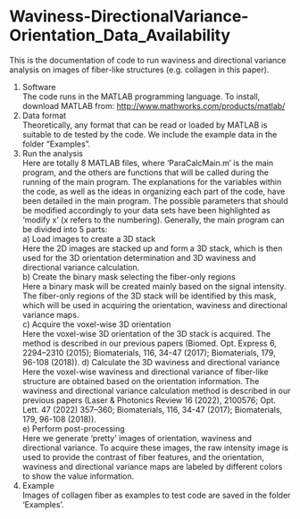 # Waviness-DirectionalVariance-Orientation_Data_Availability
This is the documentation of code to run waviness and directional variance analysis on images of fiber-like structures (e.g. collagen in this paper).
1. Software  
The code runs in the MATLAB programming language. To install, download MATLAB from: http://www.mathworks.com/products/matlab/
2. Data format  
Theoretically, any format that can be read or loaded by MATLAB is suitable to de tested by the code. We include the example data in the folder “Examples”.
3. Run the analysis  
Here are totally 8 MATLAB files, where ‘ParaCalcMain.m’ is the main program, and the others are functions that will be called during the running of the main program. The explanations for the variables within the code, as well as the ideas in organizing each part of the code, have been detailed in the main program. The possible parameters that should be modified accordingly to your data sets have been highlighted as ‘modify x’ (x refers to the numbering).
Generally, the main program can be divided into 5 parts:  
a)	Load images to create a 3D stack  
Here the 2D images are stacked up and form a 3D stack, which is then used for the 3D orientation determination and 3D waviness and directional variance calculation.  
b)	Create the binary mask selecting the fiber-only regions  
Here a binary mask will be created mainly based on the signal intensity. The fiber-only regions of the 3D stack will be identified by this mask, which will be used in acquiring the orientation, waviness and directional variance maps.  
c)	Acquire the voxel-wise 3D orientation  
Here the voxel-wise 3D orientation of the 3D stack is acquired. The method is described in our previous papers (Biomed. Opt. Express 6, 2294–2310 (2015); Biomaterials, 116, 34-47 (2017); Biomaterials, 179, 96-108 (2018)).
d)	Calculate the 3D waviness and directional variance  
Here the voxel-wise waviness and directional variance of fiber-like structure are obtained based on the orientation information. The waviness and directional variance calculation method is described in our previous papers (Laser & Photonics Review 16 (2022), 2100576; Opt. Lett. 47 (2022) 357–360; Biomaterials, 116, 34-47 (2017); Biomaterials, 179, 96-108 (2018)).  
e)	Perform post-processing  
Here we generate ‘pretty’ images of orientation, waviness and directional variance. To acquire these images, the raw intensity image is used to provide the contrast of fiber features, and the orientation, waviness and directional variance maps are labeled by different colors to show the value information.   
4. Example  
Images of collagen fiber as examples to test code are saved in the folder ‘Examples’. 
